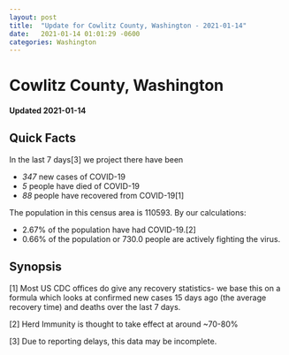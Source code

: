 ```yaml
---
layout: post
title:  "Update for Cowlitz County, Washington - 2021-01-14"
date:   2021-01-14 01:01:29 -0600
categories: Washington
---
```


# Cowlitz County, Washington
#### Updated 2021-01-14

## Quick Facts

In the last 7 days[3] we project there have been
- *347* new cases of COVID-19
- *5* people have died of COVID-19
- *88* people have recovered from COVID-19[1]

The population in this census area is 110593. By our calculations:
- 2.67% of the population have had COVID-19.[2]
- 0.66% of the population or 730.0 people are actively fighting the virus.

## Synopsis




[1] Most US CDC offices do give any recovery statistics- we base this on a formula which looks at confirmed new cases
15 days ago (the average recovery time) and deaths over the last 7 days.

[2] Herd Immunity is thought to take effect at around ~70-80%

[3] Due to reporting delays, this data may be incomplete.
 
    